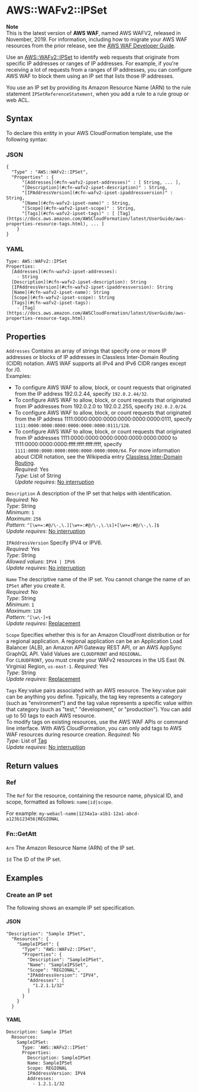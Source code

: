 # AWS::WAFv2::IPSet<a name="aws-resource-wafv2-ipset"></a>

**Note**  
This is the latest version of **AWS WAF**, named AWS WAFV2, released in November, 2019\. For information, including how to migrate your AWS WAF resources from the prior release, see the [AWS WAF Developer Guide](https://docs.aws.amazon.com/waf/latest/developerguide/waf-chapter.html)\. 

Use an [AWS::WAFv2::IPSet](#aws-resource-wafv2-ipset) to identify web requests that originate from specific IP addresses or ranges of IP addresses\. For example, if you're receiving a lot of requests from a ranges of IP addresses, you can configure AWS WAF to block them using an IP set that lists those IP addresses\. 

You use an IP set by providing its Amazon Resource Name \(ARN\) to the rule statement `IPSetReferenceStatement`, when you add a rule to a rule group or web ACL\. 

## Syntax<a name="aws-resource-wafv2-ipset-syntax"></a>

To declare this entity in your AWS CloudFormation template, use the following syntax:

### JSON<a name="aws-resource-wafv2-ipset-syntax.json"></a>

```
{
  "Type" : "AWS::WAFv2::IPSet",
  "Properties" : {
      "[Addresses](#cfn-wafv2-ipset-addresses)" : [ String, ... ],
      "[Description](#cfn-wafv2-ipset-description)" : String,
      "[IPAddressVersion](#cfn-wafv2-ipset-ipaddressversion)" : String,
      "[Name](#cfn-wafv2-ipset-name)" : String,
      "[Scope](#cfn-wafv2-ipset-scope)" : String,
      "[Tags](#cfn-wafv2-ipset-tags)" : [ [Tag](https://docs.aws.amazon.com/AWSCloudFormation/latest/UserGuide/aws-properties-resource-tags.html), ... ]
    }
}
```

### YAML<a name="aws-resource-wafv2-ipset-syntax.yaml"></a>

```
Type: AWS::WAFv2::IPSet
Properties: 
  [Addresses](#cfn-wafv2-ipset-addresses): 
    - String
  [Description](#cfn-wafv2-ipset-description): String
  [IPAddressVersion](#cfn-wafv2-ipset-ipaddressversion): String
  [Name](#cfn-wafv2-ipset-name): String
  [Scope](#cfn-wafv2-ipset-scope): String
  [Tags](#cfn-wafv2-ipset-tags): 
    - [Tag](https://docs.aws.amazon.com/AWSCloudFormation/latest/UserGuide/aws-properties-resource-tags.html)
```

## Properties<a name="aws-resource-wafv2-ipset-properties"></a>

`Addresses`  <a name="cfn-wafv2-ipset-addresses"></a>
Contains an array of strings that specify one or more IP addresses or blocks of IP addresses in Classless Inter\-Domain Routing \(CIDR\) notation\. AWS WAF supports all IPv4 and IPv6 CIDR ranges except for /0\.   
Examples:   
+ To configure AWS WAF to allow, block, or count requests that originated from the IP address 192\.0\.2\.44, specify `192.0.2.44/32`\.
+ To configure AWS WAF to allow, block, or count requests that originated from IP addresses from 192\.0\.2\.0 to 192\.0\.2\.255, specify `192.0.2.0/24`\.
+ To configure AWS WAF to allow, block, or count requests that originated from the IP address 1111:0000:0000:0000:0000:0000:0000:0111, specify `1111:0000:0000:0000:0000:0000:0000:0111/128`\.
+ To configure AWS WAF to allow, block, or count requests that originated from IP addresses 1111:0000:0000:0000:0000:0000:0000:0000 to 1111:0000:0000:0000:ffff:ffff:ffff:ffff, specify `1111:0000:0000:0000:0000:0000:0000:0000/64`\.
For more information about CIDR notation, see the Wikipedia entry [Classless Inter\-Domain Routing](https://en.wikipedia.org/wiki/Classless_Inter-Domain_Routing)\.  
*Required*: Yes  
*Type*: List of String  
*Update requires*: [No interruption](https://docs.aws.amazon.com/AWSCloudFormation/latest/UserGuide/using-cfn-updating-stacks-update-behaviors.html#update-no-interrupt)

`Description`  <a name="cfn-wafv2-ipset-description"></a>
A description of the IP set that helps with identification\.   
*Required*: No  
*Type*: String  
*Minimum*: `1`  
*Maximum*: `256`  
*Pattern*: `^[\w+=:#@/\-,\.][\w+=:#@/\-,\.\s]+[\w+=:#@/\-,\.]$`  
*Update requires*: [No interruption](https://docs.aws.amazon.com/AWSCloudFormation/latest/UserGuide/using-cfn-updating-stacks-update-behaviors.html#update-no-interrupt)

`IPAddressVersion`  <a name="cfn-wafv2-ipset-ipaddressversion"></a>
Specify IPV4 or IPV6\.   
*Required*: Yes  
*Type*: String  
*Allowed values*: `IPV4 | IPV6`  
*Update requires*: [No interruption](https://docs.aws.amazon.com/AWSCloudFormation/latest/UserGuide/using-cfn-updating-stacks-update-behaviors.html#update-no-interrupt)

`Name`  <a name="cfn-wafv2-ipset-name"></a>
The descriptive name of the IP set\. You cannot change the name of an `IPSet` after you create it\.  
*Required*: No  
*Type*: String  
*Minimum*: `1`  
*Maximum*: `128`  
*Pattern*: `^[\w\-]+$`  
*Update requires*: [Replacement](https://docs.aws.amazon.com/AWSCloudFormation/latest/UserGuide/using-cfn-updating-stacks-update-behaviors.html#update-replacement)

`Scope`  <a name="cfn-wafv2-ipset-scope"></a>
Specifies whether this is for an Amazon CloudFront distribution or for a regional application\. A regional application can be an Application Load Balancer \(ALB\), an Amazon API Gateway REST API, or an AWS AppSync GraphQL API\. Valid Values are `CLOUDFRONT` and `REGIONAL`\.   
For `CLOUDFRONT`, you must create your WAFv2 resources in the US East \(N\. Virginia\) Region, `us-east-1`\.
*Required*: Yes  
*Type*: String  
*Update requires*: [Replacement](https://docs.aws.amazon.com/AWSCloudFormation/latest/UserGuide/using-cfn-updating-stacks-update-behaviors.html#update-replacement)

`Tags`  <a name="cfn-wafv2-ipset-tags"></a>
Key:value pairs associated with an AWS resource\. The key:value pair can be anything you define\. Typically, the tag key represents a category \(such as "environment"\) and the tag value represents a specific value within that category \(such as "test," "development," or "production"\)\. You can add up to 50 tags to each AWS resource\.  
To modify tags on existing resources, use the AWS WAF APIs or command line interface\. With AWS CloudFormation, you can only add tags to AWS WAF resources during resource creation\. 
*Required*: No  
*Type*: List of [Tag](https://docs.aws.amazon.com/AWSCloudFormation/latest/UserGuide/aws-properties-resource-tags.html)  
*Update requires*: [No interruption](https://docs.aws.amazon.com/AWSCloudFormation/latest/UserGuide/using-cfn-updating-stacks-update-behaviors.html#update-no-interrupt)

## Return values<a name="aws-resource-wafv2-ipset-return-values"></a>

### Ref<a name="aws-resource-wafv2-ipset-return-values-ref"></a>

The `Ref` for the resource, containing the resource name, physical ID, and scope, formatted as follows: `name|id|scope`\.

For example: `my-webacl-name|1234a1a-a1b1-12a1-abcd-a123b123456|REGIONAL`

### Fn::GetAtt<a name="aws-resource-wafv2-ipset-return-values-fn--getatt"></a>

#### <a name="aws-resource-wafv2-ipset-return-values-fn--getatt-fn--getatt"></a>

`Arn`  <a name="Arn-fn::getatt"></a>
The Amazon Resource Name \(ARN\) of the IP set\.

`Id`  <a name="Id-fn::getatt"></a>
The ID of the IP set\.

## Examples<a name="aws-resource-wafv2-ipset--examples"></a>



### Create an IP set<a name="aws-resource-wafv2-ipset--examples--Create_an_IP_set"></a>

The following shows an example IP set specification\. 

#### JSON<a name="aws-resource-wafv2-ipset--examples--Create_an_IP_set--json"></a>

```
"Description": "Sample IPSet",
  "Resources": {
    "SampleIPSet": {
      "Type": "AWS::WAFv2::IPSet",
      "Properties": {
        "Description": "SampleIPSet",
        "Name": "SampleIPSSet",
        "Scope": "REGIONAL",
        "IPAddressVersion": "IPV4",
        "Addresses": [
          "1.2.1.1/32"
        ]
      }
    }
  }
```

#### YAML<a name="aws-resource-wafv2-ipset--examples--Create_an_IP_set--yaml"></a>

```
Description: Sample IPSet
  Resources:
    SampleIPSet:
      Type: 'AWS::WAFv2::IPSet'
      Properties:
        Description: SampleIPSet
        Name: SampleIPSet
        Scope: REGIONAL
        IPAddressVersion: IPV4
        Addresses:
          - 1.2.1.1/32
```